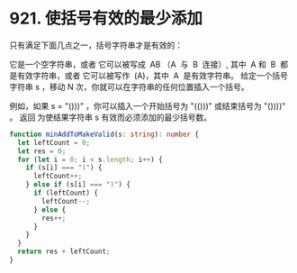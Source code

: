 # 921. 使括号有效的最少添加

只有满足下面几点之一，括号字符串才是有效的：

它是一个空字符串，或者
它可以被写成  AB （A  与  B  连接）, 其中  A 和  B  都是有效字符串，或者
它可以被写作  (A)，其中  A  是有效字符串。
给定一个括号字符串 s ，移动 N 次，你就可以在字符串的任何位置插入一个括号。

例如，如果 s = "()))" ，你可以插入一个开始括号为 "(()))" 或结束括号为 "())))" 。
返回 为使结果字符串 s 有效而必须添加的最少括号数。

```typescript
function minAddToMakeValid(s: string): number {
  let leftCount = 0;
  let res = 0;
  for (let i = 0; i < s.length; i++) {
    if (s[i] === "(") {
      leftCount++;
    } else if (s[i] === ")") {
      if (leftCount) {
        leftCount--;
      } else {
        res++;
      }
    }
  }
  return res + leftCount;
}
```
